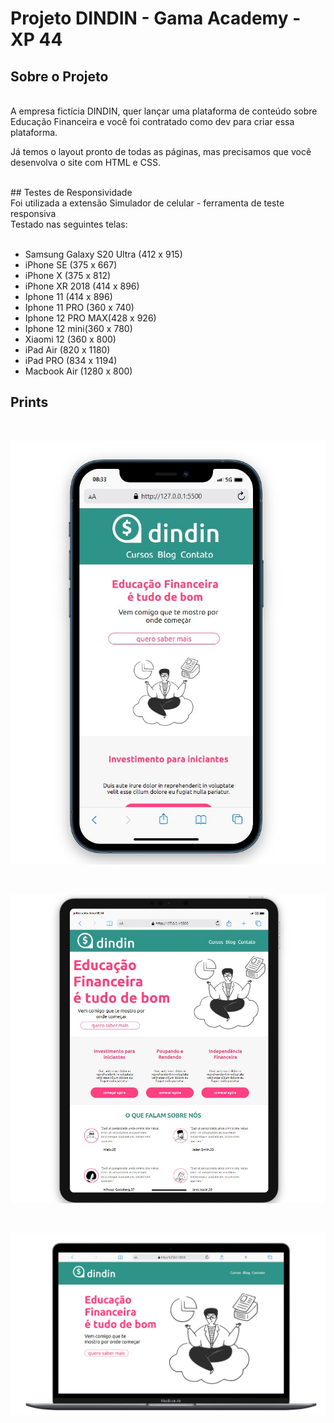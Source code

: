 # Projeto DINDIN - Gama Academy - XP 44
## Sobre o Projeto

<br>
A empresa fictícia DINDIN, quer lançar uma plataforma de conteúdo sobre Educação Financeira e você foi
contratado como dev para criar essa plataforma.

Já temos o layout pronto de todas as páginas, mas precisamos que você desenvolva o site com HTML e
CSS.

<br>
## Testes de Responsividade

<br>
Foi utilizada a extensão Simulador de celular - ferramenta de teste responsiva <br>
Testado nas seguintes telas:<br><br>

* Samsung Galaxy S20 Ultra (412 x 915)
* iPhone SE (375 x 667) 
* iPhone X (375 x 812)
* iPhone XR 2018 (414 x 896)
* Iphone 11 (414 x 896)
* Iphone 11 PRO (360 x 740)
* Iphone 12 PRO MAX(428 x 926) 
* Iphone 12 mini(360 x 780)
* Xiaomi 12 (360 x 800)
* iPad Air (820 x 1180)
* iPad PRO (834 x 1194)
* Macbook Air (1280 x 800) 

## Prints
<br> 

![Iphone](images/print-celular.jpg)

<br>

![Ipad](images/print-tablet.jpg)

<br>

![!Mackbook](images/print-notebook.jpg)